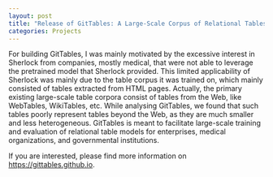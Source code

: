 ```yaml
---
layout: post
title: "Release of GitTables: A Large-Scale Corpus of Relational Tables."
categories: Projects
---
```


For building GitTables, I was mainly motivated by the excessive interest in Sherlock from companies, mostly medical, that were not able to leverage the pretrained model that Sherlock provided.
This limited applicability of Sherlock was mainly due to the table corpus it was trained on, which mainly consisted of tables extracted from HTML pages. Actually, the primary existing large-scale table corpora consist of tables from the Web, like WebTables, WikiTables, etc. While analysing GitTables, we found that such tables poorly represent tables beyond the Web, as they are much smaller and less heterogeneous. GitTables is meant to facilitate large-scale training and evaluation of relational table models for enterprises, medical organizations, and governmental institutions.

If you are interested, please find more information on https://gittables.github.io.